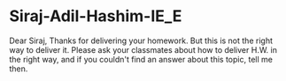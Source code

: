 # Siraj-Adil-Hashim-IE_E

Dear Siraj,
Thanks for delivering your homework. But this is not the right way to deliver it.
Please ask your classmates about how to deliver H.W. in the right way, and if you couldn't find an answer about this topic, tell me then.

